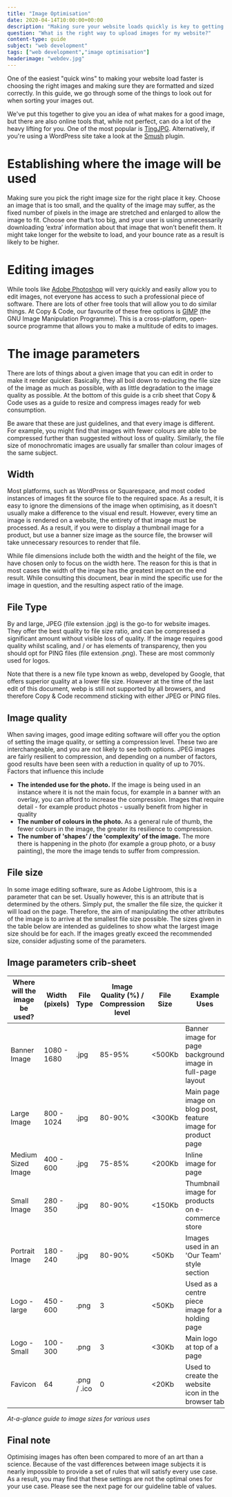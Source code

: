 ```yaml
---
title: "Image Optimisation"
date: 2020-04-14T10:00:00+00:00
description: "Making sure your website loads quickly is key to getting and keeping visitors. A big part of that is how your images load. Here I look at how to speed that up."
question: "What is the right way to upload images for my website?"
content-type: guide
subject: "web development"
tags: ["web development","image optimisation"]
headerimage: "webdev.jpg"
---
```


One of the easiest "quick wins" to making your website load faster is choosing the right images and making sure they are formatted and sized correctly. In this guide, we go through some of the things to look out for when sorting your images out.

We've put this together to give you an idea of what makes for a good image, but there are also online tools that, while not perfect, can do a lot of the heavy lifting for you. One of the most popular is [TingJPG](https://tinyjpg.com/). Alternatively, if you're using a WordPress site take a look at the [Smush](https://wordpress.org/plugins/wp-smushit/) plugin.

# Establishing where the image will be used
Making sure you pick the right image size for the right place it key. Choose an image that is too small, and the quality of the image may suffer, as the fixed number of pixels in the image are stretched and enlarged to allow the image to fit. Choose one that’s too big, and your user is using unnecessarily downloading ‘extra’ information about that image that won’t benefit them. It might take longer for the website to load, and your bounce rate as a result is likely to be higher.

# Editing images
While tools like [Adobe Photoshop](https://www.adobe.com/uk/products/photoshop.html) will very quickly and easily allow you to edit images, not everyone has access to such a professional piece of software. There are lots of other free tools that will allow you to do similar things. At Copy & Code, our favourite of these free options is [GIMP](https://www.gimp.org/) (the GNU Image Manipulation Programme). This is a cross-platform, open-source programme that allows you to make a multitude of edits to images.

# The image parameters
There are lots of things about a given image that you can edit in order to make it render quicker. Basically, they all boil down to reducing the file size of the image as much as possible, with as little degradation to the image quality as possible. At the bottom of this guide is a crib sheet that Copy & Code uses as a guide to resize and compress images ready for web consumption.

Be aware that these are just guidelines, and that every image is different. For example, you might find that images with fewer colours are able to be compressed further than suggested without loss of quality. Similarly, the file size of monochromatic images are usually far smaller than colour images of the same subject.

## Width
Most platforms, such as WordPress or Squarespace, and most coded instances of images fit the source file to the required space. As a result, it is easy to ignore the dimensions of the image when optimising, as it doesn't usually make a difference to the visual end result. However, every time an image is rendered on a website, the entirety of that image must be processed. As a result, if you were to display a thumbnail image for a product, but use a banner size image as the source file, the browser will take unnecessary resources to render that file.

While file dimensions include both the width and the height of the file, we have chosen only to focus on the width here. The reason for this is that in most cases the width of the image has the greatest impact on the end result. While consulting this document, bear in mind the specific use for the image in question, and the resulting aspect ratio of the image.

## File Type
By and large, JPEG (file extension .jpg) is the go-to for website images. They offer the best quality to file size ratio, and can be compressed a significant amount without visible loss of quality. If the image requires good quality whilst scaling, and / or has elements of transparency, then you should opt for PING files (file extension .png). These are most commonly used for logos.

Note that there is a new file type known as webp, developed by Google, that offers superior quality at a lower file size. However at the time of the last edit of this document, webp is still not supported by all browsers, and therefore Copy & Code recommend sticking with either JPEG or PING files.

## Image quality
When saving images, good image editing software will offer you the option of setting the image quality, or setting a compression level. These two are interchangeable, and you are not likely to see both options. JPEG images are fairly resilient to compression, and depending on a number of factors, good results have been seen with a reduction in quality of up to 70%. Factors that influence this include

* **The intended use for the photo.** If the image is being used in an instance where it is not the main focus, for example in a banner with an overlay, you can afford to increase the compression. Images that require detail - for example product photos - usually benefit from higher in quality
* **The number of colours in the photo.** As a general rule of thumb, the fewer colours in the image, the greater its resilience to compression.
* **The number of 'shapes’ / the 'complexity’ of the image.** The more there is happening in the photo (for example a group photo, or a busy painting), the more the image tends to suffer from compression.

## File size
In some image editing software, sure as Adobe Lightroom, this is a parameter that can be set. Usually however, this is an attribute that is determined by the others. Simply put, the smaller the file size, the quicker it will load on the page. Therefore, the aim of manipulating the other attributes of the image is to arrive at the smallest file size possible. The sizes given in the table below are intended as guidelines to show what the largest image size should be for each. If the images greatly exceed the recommended size, consider adjusting some of the parameters.

## Image parameters crib-sheet

| Where will the image be used? | Width (pixels) | File Type   | Image Quality (%) / Compression level | File Size | Example Uses   |
|------|-----|----|----|------|-------------|
| Banner Image | 1080 - 1680 | .jpg | 85-95% | <500Kb | Banner image for page background image in full-page layout |
| Large Image | 800 - 1024 | .jpg | 80-90% | <300Kb | Main page image on blog post, feature image for product page |
| Medium Sized Image | 400 - 600 | .jpg | 75-85% | <200Kb | Inline image for page |
| Small Image | 280 - 350 | .jpg | 80-90% | <150Kb | Thumbnail image for products on e-commerce store |
| Portrait Image | 180 - 240 | .jpg | 80-90% | <50Kb | Images used in an 'Our Team' style section |
| Logo - large | 450 - 600 | .png | 3 | <50Kb | Used as a centre piece image for a holding page |
| Logo - Small | 100 - 300 | .png | 3 | <30Kb | Main logo at top of a page |
| Favicon | 64 | .png / .ico | 0 | <20Kb | Used to create the website icon in the browser tab |

*At-a-glance guide to image sizes for various uses*

## Final note
Optimising images has often been compared to more of an art than a science. Because of the vast differences between image subjects it is nearly impossible to provide a set of rules that will satisfy every use case. As a result, you may find that these settings are not the optimal ones for your use case. Please see the next page for our guideline table of values.